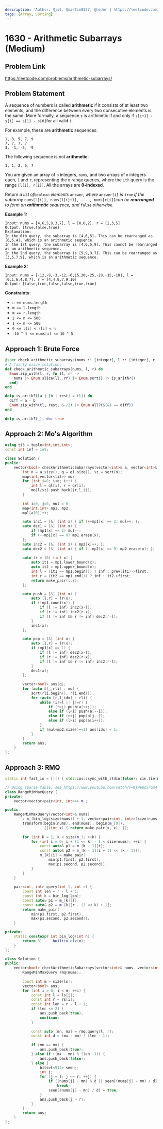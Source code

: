 ```yaml
---
description: 'Author: @jit, @martin0327, @heder | https://leetcode.com/problems/arithmetic-subarrays/'
tags: [Array, Sorting]
---
```


# 1630 - Arithmetic Subarrays (Medium) 

## Problem Link

https://leetcode.com/problems/arithmetic-subarrays/

## Problem Statement

A sequence of numbers is called **arithmetic** if it consists of at least two elements, and the difference between every two consecutive elements is the same. More formally, a sequence `s` is arithmetic if and only if `s[i+1] - s[i] == s[1] - s[0]`for all valid `i`.

For example, these are **arithmetic** sequences:

```
1, 3, 5, 7, 9
7, 7, 7, 7
3, -1, -5, -9
```

The following sequence is not **arithmetic**:

```
1, 1, 2, 5, 7
```

You are given an array of `n` integers, `nums`, and two arrays of `m` integers each, `l` and `r`, representing the `m` range queries, where the `ith` query is the range `[l[i], r[i]]`. All the arrays are **0-indexed**.

Return *a list of*`boolean` *elements* `answer`*, where* `answer[i]` *is* `true` *if the subarray* `nums[l[i]], nums[l[i]+1], ... , nums[r[i]]`*can be **rearranged** to form an **arithmetic** sequence, and* `false` *otherwise.*

**Example 1:**

```
Input: nums = [4,6,5,9,3,7], l = [0,0,2], r = [2,3,5]
Output: [true,false,true]
Explanation:
In the 0th query, the subarray is [4,6,5]. This can be rearranged as [6,5,4], which is an arithmetic sequence.
In the 1st query, the subarray is [4,6,5,9]. This cannot be rearranged as an arithmetic sequence.
In the 2nd query, the subarray is [5,9,3,7]. This can be rearranged as [3,5,7,9], which is an arithmetic sequence.
```

**Example 2:**

```
Input: nums = [-12,-9,-3,-12,-6,15,20,-25,-20,-15,-10], l = [0,1,6,4,8,7], r = [4,4,9,7,9,10]
Output: [false,true,false,false,true,true]
```

**Constraints:**

- `n == nums.length`
- `m == l.length`
- `m == r.length`
- `2 <= n <= 500`
- `1 <= m <= 500`
- `0 <= l[i] < r[i] < n`
- `-10 ^ 5 <= nums[i] <= 10 ^ 5`

## Approach 1: Brute Force

<Tabs>
<TabItem value="elixir" label="Elixir">
<SolutionAuthor name="@jit"/>

```elixir
@spec check_arithmetic_subarrays(nums :: [integer], l :: [integer], r :: [integer]) :: [boolean]
# A fairly naive solution:
def check_arithmetic_subarrays(nums, l, r) do
  Enum.zip_with(l, r, fn ll, rr ->
    nums |> Enum.slice(ll..rr) |> Enum.sort() |> is_arith?()
  end)
end

defp is_arith?([a | [b | rest] = tl]) do
  diff = a - b
  Enum.zip_with(tl, rest, &-/2) |> Enum.all?(&(&1 == diff))
end
  
defp is_arith?(_), do: true
```

</TabItem>
</Tabs>

## Approach 2: Mo's Algorithm

<Tabs>
<TabItem value="cpp" label="C++">
<SolutionAuthor name="@martin0327"/>

```cpp
using ti3 = tuple<int,int,int>;
const int inf = 1e9;

class Solution {
public:
    vector<bool> checkArithmeticSubarrays(vector<int>& a, vector<int>& ql, vector<int>& qr) {
        int n = a.size(), q = ql.size(), sz = sqrt(n);
        map<int,vector<ti3>> mo;
        for (int i=0; i<q; i++) {
            int l = ql[i], r = qr[i];
            mo[l/sz].push_back({r,l,i});
        }
        
        int i=0, j=0, mul = 0;
        map<int,int> mp1, mp2;
        mp1[a[0]]++;

        auto inc1 = [&] (int x) { if (++mp1[x] == 2) mul++; };
        auto dec1 = [&] (int x) {
            if (mp1[x] == 2) mul--;
            if (--mp1[x] == 0) mp1.erase(x);
        }; 
        auto inc2 = [&] (int x) { mp2[x]++; };
        auto dec2 = [&] (int x) { if (--mp2[x] == 0) mp2.erase(x); };
        
        auto lr = [&] (int x) {
            auto it1 = mp1.lower_bound(x);
            auto it2 = mp1.upper_bound(x);
            int l = (it1 == mp1.begin()) ? inf : prev(it1)->first;
            int r = (it2 == mp1.end()) ? inf : it2->first;
            return make_pair(l,r);
        };

        auto push = [&] (int x) {
            auto [l,r] = lr(x);
            if (!mp1.count(x)) {
                if (l != inf) inc2(x-l);
                if (r != inf) inc2(r-x);
                if (l != inf && r != inf) dec2(r-l);
            }
            inc1(x);
        };

        auto pop = [&] (int x) {
            auto [l,r] = lr(x);
            if (mp1[x] == 1) {
                if (l != inf) dec2(x-l);
                if (r != inf) dec2(r-x);
                if (l != inf && r != inf) inc2(r-l);
            }
            dec1(x);
        };
        
        vector<bool> ans(q);
        for (auto &[_,rli] : mo) {
            sort(rli.begin(), rli.end());
            for (auto [r,l,idx] : rli) {
                while (i!=l || j!=r) {
                    if (r>j) push(a[++j]);
                    else if (l<i) push(a[--i]);
                    else if (r<j) pop(a[j--]);
                    else if (l>i) pop(a[i++]);
                }
                if (mul+mp2.size()==1) ans[idx] = 1;
            }
        }
        return ans;
    }
}; 
```

</TabItem>
</Tabs>

## Approach 3: RMQ

<Tabs>
<TabItem value="cpp" label="C++">
<SolutionAuthor name="@heder"/>

```cpp
static int fast_io = []() { std::ios::sync_with_stdio(false); cin.tie(nullptr); cout.tie(nullptr); return 0; }();

// Using sparse table, see https://www.youtube.com/watch?v=0jWeUdxrGm4
class RangeMinMaxQuery {
private:
    vector<vector<pair<int, int>>> m_;

public:
    RangeMinMaxQuery(vector<int>& nums)
        : m_(bin_log(size(nums)) + 1, vector<pair<int, int>>(size(nums))) {
        transform(begin(nums), end(nums), begin(m_[0]),
                  [](int x) { return make_pair(x, x); });
        
        for (int k = 1; k < size(m_); ++k) {
            for (int i = 0; i + (1 << k) - 1 < size(nums); ++i) {
                const auto& p1 = m_[k - 1][i];
                const auto& p2 = m_[k - 1][i + (1 << (k - 1))];
                m_[k][i] = make_pair(
                    min(p1.first, p2.first),
                    max(p1.second, p2.second));
            }
        }
    }
    
    pair<int, int> query(int l, int r) {
        const int len = r - l + 1;
    	const int k = bin_log(len);
        const auto& p1 = m_[k][l];
        const auto& p2 = m_[k][r - (1 << k) + 1];
	    return make_pair(
            min(p1.first, p2.first),
            max(p1.second, p2.second));   
    }

private:
    static constexpr int bin_log(int n) {
        return 31 - __builtin_clz(n);
    }
};

class Solution {
public:
    vector<bool> checkArithmeticSubarrays(vector<int>& nums, vector<int>& ls, vector<int>& rs) {
        RangeMinMaxQuery rmq(nums);
        
        const int m = size(ls);
        vector<bool> ans;
        for (int i = 0; i < m; ++i) {
            const int l = ls[i];
            const int r = rs[i];
            const int len = r - l + 1;
            if (len <= 2) {
                ans.push_back(true);
                continue;
            }
            
            const auto [mn, mx] = rmq.query(l, r);
            const int d = (mx - mn) / (len - 1);
            
            if (mn == mx) {
                ans.push_back(true);
            } else if ((mx - mn) % (len -1)) {
                ans.push_back(false);
            } else {
                bitset<512> seen;;
                int j;
                for (j = l; j <= r; ++j) {
                    if ((nums[j] - mn) % d || seen[(nums[j] - mn) / d])
                        break;
                    seen[(nums[j] - mn) / d] = true;
                }
                ans.push_back(j > r);
            }
        }
        return ans;
    }
};
```

</TabItem>
</Tabs>